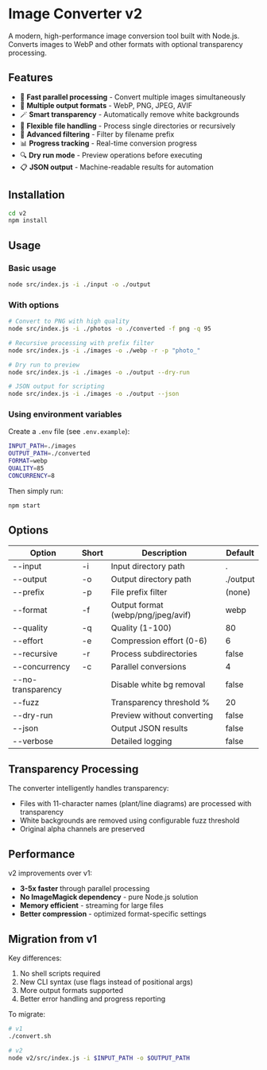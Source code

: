 # Image Converter v2

A modern, high-performance image conversion tool built with Node.js. Converts images to WebP and other formats with optional transparency processing.

## Features

- 🚀 **Fast parallel processing** - Convert multiple images simultaneously
- 🎨 **Multiple output formats** - WebP, PNG, JPEG, AVIF
- 🪄 **Smart transparency** - Automatically remove white backgrounds
- 📁 **Flexible file handling** - Process single directories or recursively
- 🎯 **Advanced filtering** - Filter by filename prefix
- 📊 **Progress tracking** - Real-time conversion progress
- 🔍 **Dry run mode** - Preview operations before executing
- 📋 **JSON output** - Machine-readable results for automation

## Installation

```bash
cd v2
npm install
```

## Usage

### Basic usage
```bash
node src/index.js -i ./input -o ./output
```

### With options
```bash
# Convert to PNG with high quality
node src/index.js -i ./photos -o ./converted -f png -q 95

# Recursive processing with prefix filter
node src/index.js -i ./images -o ./webp -r -p "photo_"

# Dry run to preview
node src/index.js -i ./images -o ./output --dry-run

# JSON output for scripting
node src/index.js -i ./images -o ./output --json
```

### Using environment variables
Create a `.env` file (see `.env.example`):
```bash
INPUT_PATH=./images
OUTPUT_PATH=./converted
FORMAT=webp
QUALITY=85
CONCURRENCY=8
```

Then simply run:
```bash
npm start
```

## Options

| Option | Short | Description | Default |
|--------|-------|-------------|---------|
| --input | -i | Input directory path | . |
| --output | -o | Output directory path | ./output |
| --prefix | -p | File prefix filter | (none) |
| --format | -f | Output format (webp/png/jpeg/avif) | webp |
| --quality | -q | Quality (1-100) | 80 |
| --effort | -e | Compression effort (0-6) | 6 |
| --recursive | -r | Process subdirectories | false |
| --concurrency | -c | Parallel conversions | 4 |
| --no-transparency | | Disable white bg removal | false |
| --fuzz | | Transparency threshold % | 20 |
| --dry-run | | Preview without converting | false |
| --json | | Output JSON results | false |
| --verbose | | Detailed logging | false |

## Transparency Processing

The converter intelligently handles transparency:
- Files with 11-character names (plant/line diagrams) are processed with transparency
- White backgrounds are removed using configurable fuzz threshold
- Original alpha channels are preserved

## Performance

v2 improvements over v1:
- **3-5x faster** through parallel processing
- **No ImageMagick dependency** - pure Node.js solution
- **Memory efficient** - streaming for large files
- **Better compression** - optimized format-specific settings

## Migration from v1

Key differences:
1. No shell scripts required
2. New CLI syntax (use flags instead of positional args)
3. More output formats supported
4. Better error handling and progress reporting

To migrate:
```bash
# v1
./convert.sh

# v2
node v2/src/index.js -i $INPUT_PATH -o $OUTPUT_PATH
```